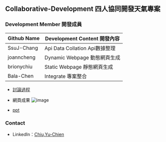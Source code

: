 ## Collaborative-Development 四人協同開發天氣專案

### Development Member 開發成員

Github Name   |Development Content 開發內容
--------------|-------------------------------
SsuJ-Chang    |Api Data Collation  Api數據整理
joanncheng    |Dynamic Webpage     動態網頁生成
brionychiu    |Static Webpage      靜態網頁生成
Bala-Chen     |Integrate           專案整合     

* [討論過程](https://excalidraw.com/#room=d2365a151940605f62ed,mUS6RL2o87DxXZdvAi1mxw)
* 網頁成果
![image](https://user-images.githubusercontent.com/94620926/175781442-0f6d548d-900c-49c7-b606-ab33c2debea5.png)

* [ppt](https://drive.google.com/file/d/1jw7j9a7nFQQnJPO1jPYVERF09i9HP_fF/view?usp=sharing)

### Contact
* LinkedIn：[Chiu,Yu-Chien](https://www.linkedin.com/in/%E6%84%89%E8%AC%99-%E9%82%B1-853700200/)
